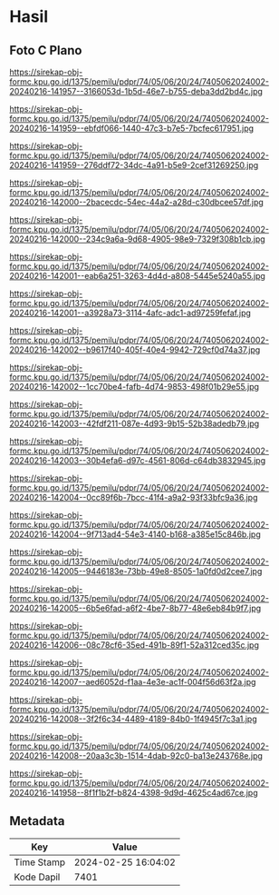 # Hasil

## Foto C Plano

https://sirekap-obj-formc.kpu.go.id/1375/pemilu/pdpr/74/05/06/20/24/7405062024002-20240216-141957--3166053d-1b5d-46e7-b755-deba3dd2bd4c.jpg

https://sirekap-obj-formc.kpu.go.id/1375/pemilu/pdpr/74/05/06/20/24/7405062024002-20240216-141959--ebfdf066-1440-47c3-b7e5-7bcfec617951.jpg

https://sirekap-obj-formc.kpu.go.id/1375/pemilu/pdpr/74/05/06/20/24/7405062024002-20240216-141959--276ddf72-34dc-4a91-b5e9-2cef31269250.jpg

https://sirekap-obj-formc.kpu.go.id/1375/pemilu/pdpr/74/05/06/20/24/7405062024002-20240216-142000--2bacecdc-54ec-44a2-a28d-c30dbcee57df.jpg

https://sirekap-obj-formc.kpu.go.id/1375/pemilu/pdpr/74/05/06/20/24/7405062024002-20240216-142000--234c9a6a-9d68-4905-98e9-7329f308b1cb.jpg

https://sirekap-obj-formc.kpu.go.id/1375/pemilu/pdpr/74/05/06/20/24/7405062024002-20240216-142001--eab6a251-3263-4d4d-a808-5445e5240a55.jpg

https://sirekap-obj-formc.kpu.go.id/1375/pemilu/pdpr/74/05/06/20/24/7405062024002-20240216-142001--a3928a73-3114-4afc-adc1-ad97259fefaf.jpg

https://sirekap-obj-formc.kpu.go.id/1375/pemilu/pdpr/74/05/06/20/24/7405062024002-20240216-142002--b9617f40-405f-40e4-9942-729cf0d74a37.jpg

https://sirekap-obj-formc.kpu.go.id/1375/pemilu/pdpr/74/05/06/20/24/7405062024002-20240216-142002--1cc70be4-fafb-4d74-9853-498f01b29e55.jpg

https://sirekap-obj-formc.kpu.go.id/1375/pemilu/pdpr/74/05/06/20/24/7405062024002-20240216-142003--42fdf211-087e-4d93-9b15-52b38adedb79.jpg

https://sirekap-obj-formc.kpu.go.id/1375/pemilu/pdpr/74/05/06/20/24/7405062024002-20240216-142003--30b4efa6-d97c-4561-806d-c64db3832945.jpg

https://sirekap-obj-formc.kpu.go.id/1375/pemilu/pdpr/74/05/06/20/24/7405062024002-20240216-142004--0cc89f6b-7bcc-41f4-a9a2-93f33bfc9a36.jpg

https://sirekap-obj-formc.kpu.go.id/1375/pemilu/pdpr/74/05/06/20/24/7405062024002-20240216-142004--9f713ad4-54e3-4140-b168-a385e15c846b.jpg

https://sirekap-obj-formc.kpu.go.id/1375/pemilu/pdpr/74/05/06/20/24/7405062024002-20240216-142005--9446183e-73bb-49e8-8505-1a0fd0d2cee7.jpg

https://sirekap-obj-formc.kpu.go.id/1375/pemilu/pdpr/74/05/06/20/24/7405062024002-20240216-142005--6b5e6fad-a6f2-4be7-8b77-48e6eb84b9f7.jpg

https://sirekap-obj-formc.kpu.go.id/1375/pemilu/pdpr/74/05/06/20/24/7405062024002-20240216-142006--08c78cf6-35ed-491b-89f1-52a312ced35c.jpg

https://sirekap-obj-formc.kpu.go.id/1375/pemilu/pdpr/74/05/06/20/24/7405062024002-20240216-142007--aed6052d-f1aa-4e3e-ac1f-004f56d63f2a.jpg

https://sirekap-obj-formc.kpu.go.id/1375/pemilu/pdpr/74/05/06/20/24/7405062024002-20240216-142008--3f2f6c34-4489-4189-84b0-1f4945f7c3a1.jpg

https://sirekap-obj-formc.kpu.go.id/1375/pemilu/pdpr/74/05/06/20/24/7405062024002-20240216-142008--20aa3c3b-1514-4dab-92c0-ba13e243768e.jpg

https://sirekap-obj-formc.kpu.go.id/1375/pemilu/pdpr/74/05/06/20/24/7405062024002-20240216-141958--8f1f1b2f-b824-4398-9d9d-4625c4ad67ce.jpg


## Metadata

| Key        | Value               |
| ---------- | ------------------- |
| Time Stamp | 2024-02-25 16:04:02 |
| Kode Dapil | 7401                |



